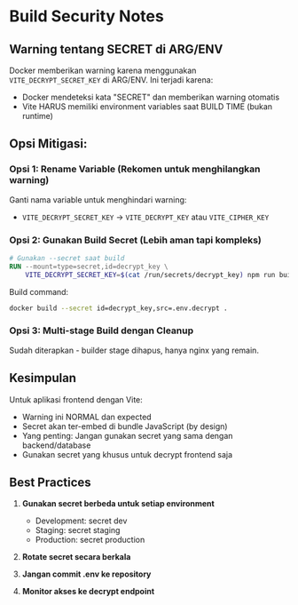 # Build Security Notes

## Warning tentang SECRET di ARG/ENV

Docker memberikan warning karena menggunakan `VITE_DECRYPT_SECRET_KEY` di ARG/ENV. Ini terjadi karena:
- Docker mendeteksi kata "SECRET" dan memberikan warning otomatis
- Vite HARUS memiliki environment variables saat BUILD TIME (bukan runtime)

## Opsi Mitigasi:

### Opsi 1: Rename Variable (Rekomen untuk menghilangkan warning)
Ganti nama variable untuk menghindari warning:
- `VITE_DECRYPT_SECRET_KEY` → `VITE_DECRYPT_KEY` atau `VITE_CIPHER_KEY`

### Opsi 2: Gunakan Build Secret (Lebih aman tapi kompleks)
```dockerfile
# Gunakan --secret saat build
RUN --mount=type=secret,id=decrypt_key \
    VITE_DECRYPT_SECRET_KEY=$(cat /run/secrets/decrypt_key) npm run build
```

Build command:
```bash
docker build --secret id=decrypt_key,src=.env.decrypt .
```

### Opsi 3: Multi-stage Build dengan Cleanup
Sudah diterapkan - builder stage dihapus, hanya nginx yang remain.

## Kesimpulan

Untuk aplikasi frontend dengan Vite:
- Warning ini NORMAL dan expected
- Secret akan ter-embed di bundle JavaScript (by design)
- Yang penting: Jangan gunakan secret yang sama dengan backend/database
- Gunakan secret yang khusus untuk decrypt frontend saja

## Best Practices

1. **Gunakan secret berbeda untuk setiap environment**
   - Development: secret dev
   - Staging: secret staging  
   - Production: secret production

2. **Rotate secret secara berkala**

3. **Jangan commit .env ke repository**

4. **Monitor akses ke decrypt endpoint**